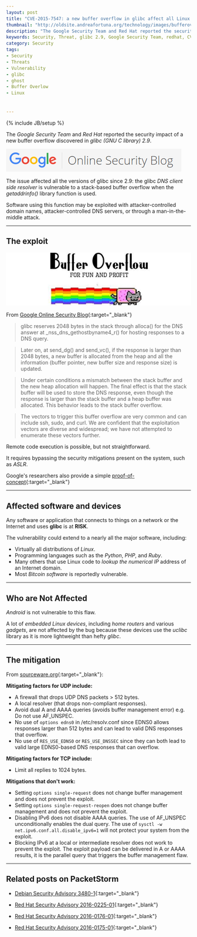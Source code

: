 ```yaml
---
layout: post
title: "CVE-2015-7547: a new buffer overflow in glibc affect all Linux machines"
thumbnail: "http://oldsite.andreafortuna.org/technology/images/bufferoverflow.jpg"
description: "The Google Security Team and Red Hat reported the security impact of a new buffer overflow discovered in glibc 2.9"
keywords: Security, Threat, glibc 2.9, Google Security Team, redhat, CVE-2015-7547
category: Security
tags: 
- Security
- Threats
- Vulnerability
- glibc
- ghost
- Buffer Overlow
- Linux


---
```

{% include JB/setup %}

The *Google Security Team* and *Red Hat* reported the security impact of a new buffer overflow discovered in *glibc (GNU C library)  2.9*.

![Google Security Blog](/technology/images/GoogleSecurityBlog.PNG)

The issue affected all the versions of glibc since 2.9: the glibc *DNS client side resolver* is vulnerable to a stack-based buffer overflow when the *getaddrinfo()* library function is used. 

Software using this function may be exploited with attacker-controlled domain names, attacker-controlled DNS servers, or through a man-in-the-middle attack.

<hr/>

The exploit
--

![BufferOverflow](/technology/images/bufferoverflow.jpg)

From [Google Online Security Blog](https://googleonlinesecurity.blogspot.com/2016/02/cve-2015-7547-glibc-getaddrinfo-stack.html){:target="_blank"}

>glibc reserves 2048 bytes in the stack through alloca() for the DNS answer at _nss_dns_gethostbyname4_r() for hosting responses to a DNS query.

>Later on, at send_dg() and send_vc(), if the response is larger than 2048 bytes, a new buffer is allocated from the heap and all the information (buffer pointer, new buffer size and response size) is updated.

>Under certain conditions a mismatch between the stack buffer and the new heap allocation will happen. The final effect is that the stack buffer will be used to store the DNS response, even though the response is larger than the stack buffer and a heap buffer was allocated. This behavior leads to the stack buffer overflow.

>The vectors to trigger this buffer overflow are very common and can include ssh, sudo, and curl. We are confident that the exploitation vectors are diverse and widespread; we have not attempted to enumerate these vectors further.

Remote code execution is possible, but not straightforward. 

It requires bypassing the security mitigations present on the system, such as *ASLR*.

Google's researchers also provide a simple [proof-of-concept](https://github.com/fjserna/CVE-2015-7547){:target="_blank"}

<hr/>

Affected software and devices
--
Any software or application that connects to things on a network or the Internet and uses **glibc** is at **RISK**.

The vulnerability could extend to a nearly all the major software, including:

- Virtually all distributions of *Linux*.
- Programming languages such as the *Python*, *PHP*, and *Ruby*.
- Many others that use Linux code to *lookup the numerical IP* address of an Internet domain.
- Most *Bitcoin software* is reportedly vulnerable.

<hr/>

Who are Not Affected
--

*Android* is not vulnerable to this flaw. 

A lot of *embedded Linux devices*, including *home routers* and various *gadgets*, are not affected by the bug because these devices use the *uclibc* library as it is more lightweight than hefty *glibc*.

<hr/>

The mitigation
--
From [sourceware.org](https://sourceware.org/ml/libc-alpha/2016-02/msg00416.html){:target="_blank"}:

**Mitigating factors for UDP include:**

  - A firewall that drops UDP DNS packets > 512 bytes.
  - A local resolver (that drops non-compliant responses).
  - Avoid dual A and AAAA queries (avoids buffer management error) e.g.
    Do not use AF_UNSPEC.
  - No use of `options edns0` in /etc/resolv.conf since EDNS0 allows
    responses larger than 512 bytes and can lead to valid DNS responses
    that overflow.
  - No use of `RES_USE_EDNS0` or `RES_USE_DNSSEC` since they can both
    lead to valid large EDNS0-based DNS responses that can overflow.

**Mitigating factors for TCP include:**

  - Limit all replies to 1024 bytes.


**Mitigations that don't work:**

  - Setting `options single-request` does not change buffer management
    and does not prevent the exploit.
  - Setting `options single-request-reopen` does not change buffer
    management and does not prevent the exploit.
  - Disabling IPv6 does not disable AAAA queries. The use of AF_UNSPEC
    unconditionally enables the dual query.
    The use of `sysctl -w net.ipv6.conf.all.disable_ipv6=1` will not protect your system from the exploit.
  - Blocking IPv6 at a local or intermediate resolver does not work to
    prevent the exploit. The exploit payload can be delivered in A or
    AAAA results, it is the parallel query that triggers the buffer
    management flaw.

<hr/>

Related posts on PacketStorm
--

- [Debian Security Advisory 3480-1](https://packetstormsecurity.com/files/135793/Debian-Security-Advisory-3480-1.html){:target="_blank"}

- [Red Hat Security Advisory 2016-0225-01](https://packetstormsecurity.com/files/135791/Red-Hat-Security-Advisory-2016-0225-01.html){:target="_blank"}

- [Red Hat Security Advisory 2016-0176-01](https://packetstormsecurity.com/files/135790/Red-Hat-Security-Advisory-2016-0176-01.html){:target="_blank"}

- [Red Hat Security Advisory 2016-0175-01](https://packetstormsecurity.com/files/135789/Red-Hat-Security-Advisory-2016-0175-01.html){:target="_blank"}

